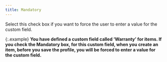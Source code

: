 ```yaml
---
title: Mandatory
---
```



Select this check box if you  want to force the user to enter a value for the custom field.


{:.example}
**You have defined a custom field called ‘Warranty’  for items. If you check the **Mandatory**  box, for this custom field, when you create an item, before you save the  profile, you will be forced to enter a value for the custom field.**
